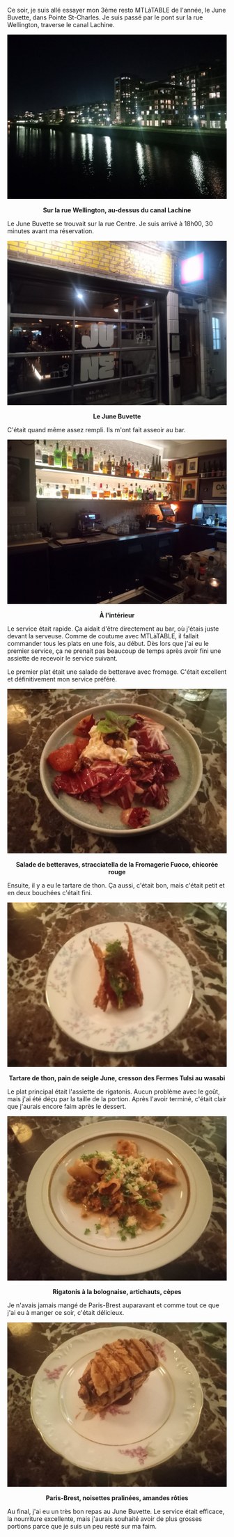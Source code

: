 Ce soir, je suis allé essayer mon 3ème resto MTLàTABLE de l'année, le June Buvette, dans Pointe St-Charles. Je suis passé par le pont sur la rue Wellington, traverse le canal Lachine.

![Sur la rue Wellington, au-dessus du canal Lachine](/assets/2024/11/20241109_junebuvette/wellington.jpg)
<p align="center"><b>Sur la rue Wellington, au-dessus du canal Lachine</b></p>

Le June Buvette se trouvait sur la rue Centre. Je suis arrivé à 18h00, 30 minutes avant ma réservation.

![Le June Buvette](/assets/2024/11/20241109_junebuvette/june.jpg)
<p align="center"><b>Le June Buvette</b></p>

C'était quand même assez rempli. Ils m'ont fait asseoir au bar.

![À l'intérieur](/assets/2024/11/20241109_junebuvette/inside.jpg)
<p align="center"><b>À l'intérieur</b></p>

Le service était rapide. Ça aidait d'être directement au bar, où j'étais juste devant la serveuse. Comme de coutume avec MTLàTABLE, il fallait commander tous les plats en une fois, au début. Dès lors que j'ai eu le premier service, ça ne prenait pas beaucoup de temps après avoir fini une assiette de recevoir le service suivant.

Le premier plat était une salade de betterave avec fromage. C'était excellent et définitivement mon service préféré. 

![Salade de betteraves, stracciatella de la Fromagerie Fuoco, chicorée rouge](/assets/2024/11/20241109_junebuvette/beetsalad.jpg)
<p align="center"><b>Salade de betteraves, stracciatella de la Fromagerie Fuoco, chicorée rouge</b></p>

Ensuite, il y a eu le tartare de thon. Ça aussi, c'était bon, mais c'était petit et en deux bouchées c'était fini.

![Tartare de thon, pain de seigle June, cresson des Fermes Tulsi au wasabi](/assets/2024/11/20241109_junebuvette/tuna.jpg)
<p align="center"><b>Tartare de thon, pain de seigle June, cresson des Fermes Tulsi au wasabi</b></p>

Le plat principal était l'assiette de rigatonis. Aucun problème avec le goût, mais j'ai été déçu par la taille de la portion. Après l'avoir terminé, c'était clair que j'aurais encore faim après le dessert. 

![Rigatonis à la bolognaise, artichauts, cèpes](/assets/2024/11/20241109_junebuvette/rigatoni.jpg)
<p align="center"><b>Rigatonis à la bolognaise, artichauts, cèpes</b></p>

Je n'avais jamais mangé de Paris-Brest auparavant et comme tout ce que j'ai eu à manger ce soir, c'était délicieux.

![Paris-Brest, noisettes pralinées, amandes rôties](/assets/2024/11/20241109_junebuvette/parisbrest.jpg)
<p align="center"><b>Paris-Brest, noisettes pralinées, amandes rôties</b></p>

Au final, j'ai eu un très bon repas au June Buvette. Le service était efficace, la nourriture excellente, mais j'aurais souhaité avoir de plus grosses portions parce que je suis un peu resté sur ma faim.

